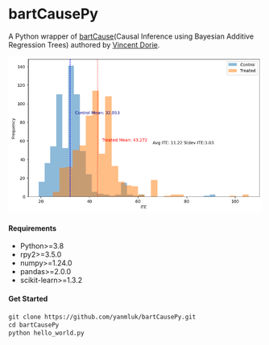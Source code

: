 # bartCausePy

A Python wrapper of [bartCause](https://github.com/vdorie/bartCause)(Causal Inference using Bayesian Additive Regression Trees) authored by [Vincent Dorie](https://github.com/vdorie/bartCause). 

![teaser.png](teaser.png)

#### Requirements

* Python>=3.8
* rpy2>=3.5.0
* numpy>=1.24.0
* pandas>=2.0.0
* scikit-learn>=1.3.2

#### Get Started

```
git clone https://github.com/yanmluk/bartCausePy.git
cd bartCausePy
python hello_world.py
```